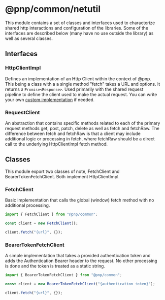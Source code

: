 # @pnp/common/netutil

This module contains a set of classes and interfaces used to characterize shared http interactions and configuration of the libraries. Some of the interfaces
are described below (many have no use outside the library) as well as several classes.

## Interfaces

### HttpClientImpl

Defines an implementation of an Http Client within the context of @pnp. This being a class with a a single method "fetch" takes a URL and options. It returns a `Promise<Response>`. Used primarily with the shared request pipeline to define the client used to make the actual request. You can write your own [custom implementation](custom-httpclientimpl.md) if needed.

### RequestClient

An abstraction that contains specific methods related to each of the primary request methods get, post, patch, delete as well as fetch and fetchRaw. The
difference between fetch and fetchRaw is that a client may include additional logic or processing in fetch, where fetchRaw should be a direct call to the
underlying HttpClientImpl fetch method.

## Classes

This module export two classes of note, FetchClient and BearerTokenFetchClient. Both implement HttpClientImpl.

### FetchClient

Basic implementation that calls the global (window) fetch method with no additional processing.

```TypeScript
import { FetchClient } from "@pnp/common";

const client = new FetchClient();

client.fetch("{url}", {});
```

### BearerTokenFetchClient

A simple implementation that takes a provided authentication token and adds the Authentication Bearer header to the request. No other processing is done and the token is treated as a static string.

```TypeScript
import { BearerTokenFetchClient } from "@pnp/common";

const client = new BearerTokenFetchClient("{authentication token}");

client.fetch("{url}", {});
```
